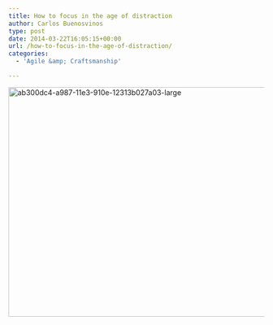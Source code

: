 ```yaml
---
title: How to focus in the age of distraction
author: Carlos Buenosvinos
type: post
date: 2014-03-22T16:05:15+00:00
url: /how-to-focus-in-the-age-of-distraction/
categories:
  - 'Agile &amp; Craftsmanship'

---
```

[<img class="alignnone size-full wp-image-369" alt="ab300dc4-a987-11e3-910e-12313b027a03-large" src="https://i1.wp.com/carlosbuenosvinos.com/posts/images/2014/03/ab300dc4-a987-11e3-910e-12313b027a03-large.jpeg?resize=620%2C452" width="620" height="452" srcset="https://i1.wp.com/carlosbuenosvinos.com/posts/images/2014/03/ab300dc4-a987-11e3-910e-12313b027a03-large.jpeg?w=1024&ssl=1 1024w, https://i1.wp.com/carlosbuenosvinos.com/posts/images/2014/03/ab300dc4-a987-11e3-910e-12313b027a03-large.jpeg?resize=300%2C218&ssl=1 300w" sizes="(max-width: 620px) 100vw, 620px" data-recalc-dims="1" />][1]

 [1]: https://i1.wp.com/carlosbuenosvinos.com/posts/images/2014/03/ab300dc4-a987-11e3-910e-12313b027a03-large.jpeg